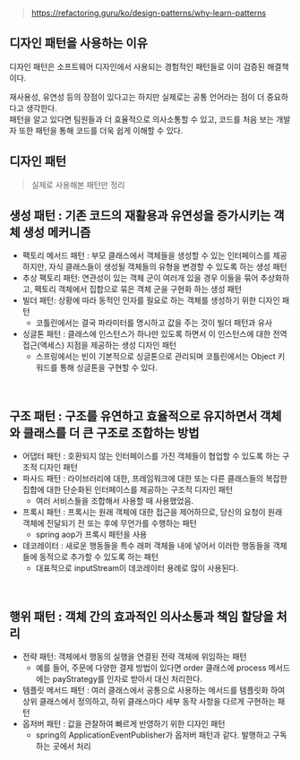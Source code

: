> https://refactoring.guru/ko/design-patterns/why-learn-patterns

## 디자인 패턴을 사용하는 이유
디자인 패턴은 소프트웨어 디자인에서 사용되는 경험적인 패턴들로 이미 검증된 해결책이다.  

재사용성, 유연성 등의 장점이 있다고는 하지만 실제로는 공통 언어라는 점이 더 중요하다고 생각한다.  
패턴을 알고 있다면 팀원들과 더 효율적으로 의사소통할 수 있고, 코드를 처음 보는 개발자 또한 패턴을 통해 코드를 더욱 쉽게 이해할 수 있다.  


## 디자인 패턴

> 실제로 사용해본 패턴만 정리

## 생성 패턴 : 기존 코드의 재활용과 유연성을 증가시키는 객체 생성 메커니즘
* 팩토리 메서드 패턴 : 부모 클래스에서 객체들을 생성할 수 있는 인터페이스를 제공하지만, 자식 클래스들이 생성될 객체들의 유형을 변경할 수 있도록 하는 생성 패턴
* 추상 팩토리 패턴: 연관성이 있는 객체 군이 여러개 있을 경우 이들을 묶어 추상화하고, 팩토리 객체에서 집합으로 묶은 객체 군을 구현화 하는 생성 패턴
* 빌더 패턴: 상황에 따라 동적인 인자를 필요로 하는 객체를 생성하기 위한 디자인 패턴
  * 코틀린에서는 결국 파라미터를 명시하고 값을 주는 것이 빌더 패턴과 유사
* 싱글톤 패턴 : 클래스에 인스턴스가 하나만 있도록 하면서 이 인스턴스에 대한 전역 접근(액세스) 지점을 제공하는 생성 디자인 패턴
  * 스프링에서는 빈이 기본적으로 싱글톤으로 관리되며 코틀린에서는 Object 키워드를 통해 싱글톤을 구현할 수 있다.

<br>

## 구조 패턴 : 구조를 유연하고 효율적으로 유지하면서 객체와 클래스를 더 큰 구조로 조합하는 방법
* 어댑터 패턴 : 호환되지 않는 인터페이스를 가진 객체들이 협업할 수 있도록 하는 구조적 디자인 패턴
* 파사드 패턴 : 라이브러리에 대한, 프레임워크에 대한 또는 다른 클래스들의 복잡한 집합에 대한 단순화된 인터페이스를 제공하는 구조적 디자인 패턴
  * 여러 서비스들을 조합해서 사용할 때 사용했었음.
* 프록시 패턴 : 프록시는 원래 객체에 대한 접근을 제어하므로, 당신의 요청이 원래 객체에 전달되기 전 또는 후에 무언가를 수행하는 패턴
  * spring aop가 프록시 패턴을 사용
* 데코레이터 : 새로운 행동들을 특수 래퍼 객체들 내에 넣어서 이러한 행동들을 객체들에 동적으로 추가할 수 있도록 하는 패턴
  * 대표적으로 inputStream이 데코레이터 용례로 많이 사용된다.

<br>

## 행위 패턴 : 객체 간의 효과적인 의사소통과 책임 할당을 처리
* 전략 패턴: 객체에서 행동의 실행을 연결된 전략 객체에 위임하는 패턴
  * 예를 들어, 주문에 다양한 결제 방법이 있다면 order 클래스에 process 메서드에는 payStrategy를 인자로 받아서 대신 처리한다.
* 템플릿 메서드 패턴 : 여러 클래스에서 공통으로 사용하는 메서드를 템플릿화 하여 상위 클래스에서 정의하고, 하위 클래스마다 세부 동작 사항을 다르게 구현하는 패턴 
* 옵저버 패턴 : 값을 관찰하여 빠르게 반영하기 위한 디자인 패턴
  * spring의 ApplicationEventPublisher가 옵저버 패턴과 같다. 발행하고 구독하는 곳에서 처리

